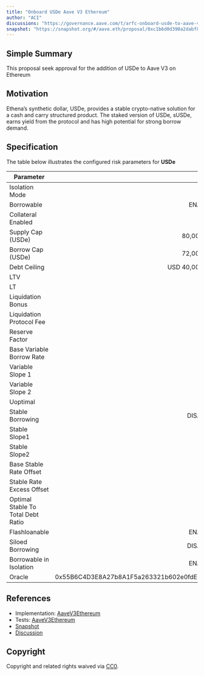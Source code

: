 ```yaml
---
title: "Onboard USDe Aave V3 Ethereum"
author: "ACI"
discussions: "https://governance.aave.com/t/arfc-onboard-usde-to-aave-v3-on-ethereum/17690"
snapshot: "https://snapshot.org/#/aave.eth/proposal/0xc1b6d0d390a2dabf81206f592f740c69163dd028dcb0f50182d0ad3a50e744b0"
---
```


## Simple Summary

This proposal seek approval for the addition of USDe to Aave V3 on Ethereum

## Motivation

Ethena’s synthetic dollar, USDe, provides a stable crypto-native solution for a cash and carry structured product. The staked version of USDe, sUSDe, earns yield from the protocol and has high potential for strong borrow demand.

## Specification

The table below illustrates the configured risk parameters for **USDe**

| Parameter                          |                                      Value |
| ---------------------------------- | -----------------------------------------: |
| Isolation Mode                     |                                       true |
| Borrowable                         |                                    ENABLED |
| Collateral Enabled                 |                                       true |
| Supply Cap (USDe)                  |                                 80,000,000 |
| Borrow Cap (USDe)                  |                                 72,000,000 |
| Debt Ceiling                       |                             USD 40,000,000 |
| LTV                                |                                       72 % |
| LT                                 |                                       75 % |
| Liquidation Bonus                  |                                      8.5 % |
| Liquidation Protocol Fee           |                                       10 % |
| Reserve Factor                     |                                       25 % |
| Base Variable Borrow Rate          |                                        0 % |
| Variable Slope 1                   |                                        9 % |
| Variable Slope 2                   |                                       75 % |
| Uoptimal                           |                                       80 % |
| Stable Borrowing                   |                                   DISABLED |
| Stable Slope1                      |                                        9 % |
| Stable Slope2                      |                                       75 % |
| Base Stable Rate Offset            |                                        0 % |
| Stable Rate Excess Offset          |                                        0 % |
| Optimal Stable To Total Debt Ratio |                                        0 % |
| Flashloanable                      |                                    ENABLED |
| Siloed Borrowing                   |                                   DISABLED |
| Borrowable in Isolation            |                                    ENABLED |
| Oracle                             | 0x55B6C4D3E8A27b8A1F5a263321b602e0fdEEcC17 |

## References

- Implementation: [AaveV3Ethereum](https://github.com/bgd-labs/aave-proposals-v3/blob/636bb0b17753c7e2af5d81933e7b61022e44e7e8/src/20240528_AaveV3Ethereum_OnboardUSDeAaveV3Ethereum/AaveV3Ethereum_OnboardUSDeAaveV3Ethereum_20240528.sol)
- Tests: [AaveV3Ethereum](https://github.com/bgd-labs/aave-proposals-v3/blob/636bb0b17753c7e2af5d81933e7b61022e44e7e8/src/20240528_AaveV3Ethereum_OnboardUSDeAaveV3Ethereum/AaveV3Ethereum_OnboardUSDeAaveV3Ethereum_20240528.t.sol)
- [Snapshot](https://snapshot.org/#/aave.eth/proposal/0xc1b6d0d390a2dabf81206f592f740c69163dd028dcb0f50182d0ad3a50e744b0)
- [Discussion](https://governance.aave.com/t/arfc-onboard-usde-to-aave-v3-on-ethereum/17690)

## Copyright

Copyright and related rights waived via [CC0](https://creativecommons.org/publicdomain/zero/1.0/).
